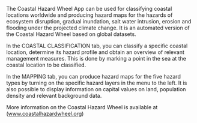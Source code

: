 The Coastal Hazard Wheel App can be used for classifying coastal locations worldwide and producing hazard maps for the hazards of ecosystem disruption, gradual inundation, salt water intrusion, erosion and flooding under the projected climate change. It is an automated version of the Coastal Hazard Wheel based on global datasets.

In the COASTAL CLASSIFICATION tab, you can classify a specific coastal location, determine its hazard profile and obtain an overview of relevant management measures. This is done by marking a point in the sea at the coastal location to  be classified.

In the MAPPING tab, you can produce hazard maps for the five hazard types by turning on the specific hazard layers in the menu to the left. It is also possible to display information on capital values on land, population density and relevant background data.

More information on the Coastal Hazard Wheel is available at (www.coastalhazardwheel.org) 
